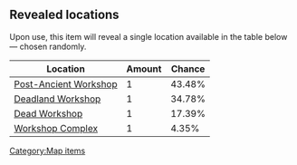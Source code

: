 ## Revealed locations

Upon use, this item will reveal a single location available in the table
below — chosen randomly.

| Location                                                  | Amount | Chance |
|-----------------------------------------------------------|--------|--------|
| [Post-Ancient Workshop](Post-Ancient_Workshop.md "wikilink") | 1      | 43.48% |
| [Deadland Workshop](Deadland_Workshop.md "wikilink")         | 1      | 34.78% |
| [Dead Workshop](Dead_Workshop.md "wikilink")                 | 1      | 17.39% |
| [Workshop Complex](Workshop_Complex.md "wikilink")           | 1      | 4.35%  |

[Category:Map items](Category:Map_items "wikilink")